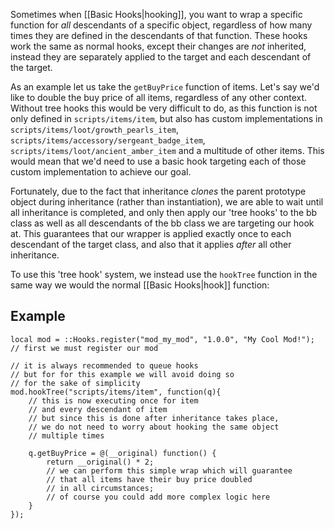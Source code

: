 Sometimes when [[Basic Hooks|hooking]], you want to wrap a specific function for *all* descendants of a specific object, regardless of how many times they are defined in the descendants of that function. These hooks work the same as normal hooks, except their changes are *not* inherited, instead they are separately applied to the target and each descendant of the target.

As an example let us take the `getBuyPrice` function of items. Let's say we'd like to double the buy price of all items, regardless of any other context. Without tree hooks this would be very difficult to do, as this function is not only defined in `scripts/items/item`, but also has custom implementations in `scripts/items/loot/growth_pearls_item`, `scripts/items/accessory/sergeant_badge_item`, `scripts/items/loot/ancient_amber_item` and a multitude of other items. This would mean that we'd need to use a basic hook targeting each of those custom implementation to achieve our goal.

Fortunately, due to the fact that inheritance *clones* the parent prototype object during inheritance (rather than instantiation), we are able to wait until all inheritance is completed, and only then apply our 'tree hooks' to the bb class as well as all descendants of the bb class we are targeting our hook at. This guarantees that our wrapper is applied exactly once to each descendant of the target class, and also that it applies *after* all other inheritance.

To use this 'tree hook' system, we instead use the `hookTree` function in the same way we would the normal [[Basic Hooks|hook]] function:

## Example
```squirrel
local mod = ::Hooks.register("mod_my_mod", "1.0.0", "My Cool Mod!");
// first we must register our mod

// it is always recommended to queue hooks
// but for for this example we will avoid doing so
// for the sake of simplicity
mod.hookTree("scripts/items/item", function(q){
	// this is now executing once for item
	// and every descendant of item
	// but since this is done after inheritance takes place,
	// we do not need to worry about hooking the same object
	// multiple times

	q.getBuyPrice = @(__original) function() {
		return __original() * 2;
		// we can perform this simple wrap which will guarantee
		// that all items have their buy price doubled
		// in all circumstances;
		// of course you could add more complex logic here
	}
});
```
